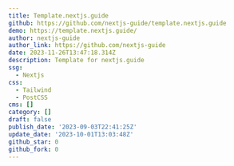 ```yaml
---
title: Template.nextjs.guide
github: https://github.com/nextjs-guide/template.nextjs.guide
demo: https://template.nextjs.guide/
author: nextjs-guide
author_link: https://github.com/nextjs-guide
date: 2023-11-26T13:47:18.314Z
description: Template for nextjs.guide
ssg:
  - Nextjs
css:
  - Tailwind
  - PostCSS
cms: []
category: []
draft: false
publish_date: '2023-09-03T22:41:25Z'
update_date: '2023-10-01T13:03:48Z'
github_star: 0
github_fork: 0
---
```

